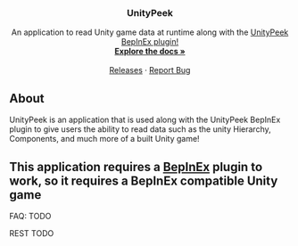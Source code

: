 <br />
<div align="center">
  <h3 align="center">UnityPeek</h3>

  <p align="center">
    An application to read Unity game data at runtime along with the <a href="https://github.com/CookieLynx/UnityPeekPlugin">UnityPeek BepInEx plugin!</a>
    <br />
    <a href="https://github.com/othneildrew/Best-README-Template"><strong>Explore the docs »</strong></a>
    <br />
    <br />
    <a href="https://github.com/CookieLynx/UnityPeek/releases">Releases</a>
    ·
    <a href="https://github.com/CookieLynx/UnityPeek/issues">Report Bug</a>
  </p>
</div>


## About

UnityPeek is an application that is used along with the UnityPeek BepInEx plugin to give users the ability to read data such as the unity Hierarchy, Components, and much more of a built Unity game!

<h2>This application requires a <a href="https://github.com/BepInEx/BepInEx">BepInEx</a> plugin to work, so it requires a BepInEx compatible Unity game</h2>

FAQ:
TODO




REST TODO
